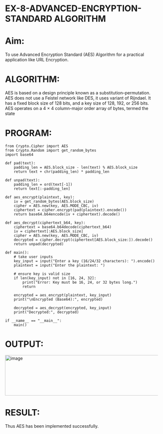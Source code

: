 # EX-8-ADVANCED-ENCRYPTION-STANDARD ALGORITHM
# Aim:
To use Advanced Encryption Standard (AES) Algorithm for a practical application like URL Encryption.

# ALGORITHM:
AES is based on a design principle known as a substitution–permutation.
AES does not use a Feistel network like DES, it uses variant of Rijndael.
It has a fixed block size of 128 bits, and a key size of 128, 192, or 256 bits.
AES operates on a 4 × 4 column-major order array of bytes, termed the state
# PROGRAM:
```
from Crypto.Cipher import AES
from Crypto.Random import get_random_bytes
import base64

def pad(text):
    padding_len = AES.block_size - len(text) % AES.block_size
    return text + chr(padding_len) * padding_len

def unpad(text):
    padding_len = ord(text[-1])
    return text[:-padding_len]

def aes_encrypt(plaintext, key):
    iv = get_random_bytes(AES.block_size)
    cipher = AES.new(key, AES.MODE_CBC, iv)
    ciphertext = cipher.encrypt(pad(plaintext).encode())
    return base64.b64encode(iv + ciphertext).decode()

def aes_decrypt(ciphertext_b64, key):
    ciphertext = base64.b64decode(ciphertext_b64)
    iv = ciphertext[:AES.block_size]
    cipher = AES.new(key, AES.MODE_CBC, iv)
    decrypted = cipher.decrypt(ciphertext[AES.block_size:]).decode()
    return unpad(decrypted)

def main():
    # take user inputs
    key_input = input("Enter a key (16/24/32 characters): ").encode()
    plaintext = input("Enter the plaintext: ")

    # ensure key is valid size
    if len(key_input) not in [16, 24, 32]:
        print("Error: Key must be 16, 24, or 32 bytes long.")
        return

    encrypted = aes_encrypt(plaintext, key_input)
    print("\nEncrypted (Base64):", encrypted)

    decrypted = aes_decrypt(encrypted, key_input)
    print("Decrypted:", decrypted)

if __name__ == "__main__":
    main()

```
# OUTPUT:

<img width="735" height="133" alt="image" src="https://github.com/user-attachments/assets/17dd87e0-f8ed-4c12-8629-d5cb6faefbba" />

# RESULT:
Thus AES has been implemented successfully.

